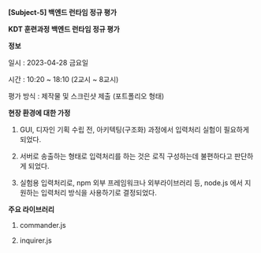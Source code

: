 **[Subject-5] 백엔드 런타임 정규 평가**

**KDT 훈련과정 백엔드 런타임 정규 평가**

**정보**

일시 : 2023-04-28 금요일

시간 : 10:20 ~ 18:10 (2교시 ~ 8교시)

평가 방식 : 제작물 및 스크린샷 제출 (포트폴리오 형태)

**현장 환경에 대한 가정**

1. GUI, 디자인 기획 수립 전, 아키텍팅(구조화) 과정에서 입력처리 실험이 필요하게 되었다.

2. 서버로 송출하는 형태로 입력처리를 하는 것은 로직 구성하는데 불편하다고 판단하게 되었다.

3. 실험용 입력처리로, npm 외부 프레임워크나 외부라이브러리 등, node.js 에서 지원하는 입력처리 방식을 사용하기로 결정되었다.

**주요 라이브러리**

1. commander.js

2. inquirer.js
